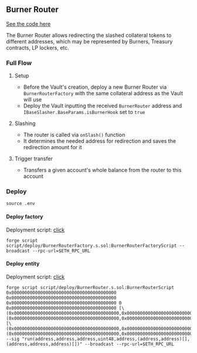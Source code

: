 ## Burner Router

[See the code here](../src/contracts/router/)

The Burner Router allows redirecting the slashed collateral tokens to different addresses, which may be represented by Burners, Treasury contracts, LP lockers, etc.

### Full Flow

1. Setup

   - Before the Vault's creation, deploy a new Burner Router via `BurnerRouterFactory` with the same collateral address as the Vault will use
   - Deploy the Vault inputting the received `BurnerRouter` address and `IBaseSlasher.BaseParams.isBurnerHook` set to `true`

2. Slashing

   - The router is called via `onSlash()` function
   - It determines the needed address for redirection and saves the redirection amount for it

3. Trigger transfer

   - Transfers a given account's whole balance from the router to this account

### Deploy

```shell
source .env
```

#### Deploy factory

Deployment script: [click](../script/deploy/BurnerRouterFactory.s.sol)

```shell
forge script script/deploy/BurnerRouterFactory.s.sol:BurnerRouterFactoryScript --broadcast --rpc-url=$ETH_RPC_URL
```

#### Deploy entity

Deployment script: [click](../script/deploy/BurnerRouter.s.sol)

```shell
forge script script/deploy/BurnerRouter.s.sol:BurnerRouterScript 0x0000000000000000000000000000000000000000 0x0000000000000000000000000000000000000000 0x0000000000000000000000000000000000000000 0 0x0000000000000000000000000000000000000000 [\(0x0000000000000000000000000000000000000000,0x0000000000000000000000000000000000000000\),\(0x0000000000000000000000000000000000000000,0x0000000000000000000000000000000000000000\)] [\(0x0000000000000000000000000000000000000000,0x0000000000000000000000000000000000000000,0x0000000000000000000000000000000000000000\),\(0x0000000000000000000000000000000000000000,0x0000000000000000000000000000000000000000,0x0000000000000000000000000000000000000000\)] --sig "run(address,address,address,uint48,address,(address,address)[],(address,address,address)[])" --broadcast --rpc-url=$ETH_RPC_URL
```
